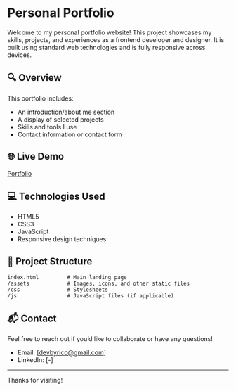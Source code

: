 # Personal Portfolio

Welcome to my personal portfolio website! This project showcases my skills, projects, and experiences as a frontend developer and designer. It is built using standard web technologies and is fully responsive across devices.

## 🔍 Overview

This portfolio includes:

- An introduction/about me section
- A display of selected projects
- Skills and tools I use
- Contact information or contact form

## 🌐 Live Demo

[Portfolio](https://js-portfolio-rn.netlify.app/)

## 💻 Technologies Used

- HTML5
- CSS3
- JavaScript
- Responsive design techniques

## 📁 Project Structure

```
index.html         # Main landing page
/assets            # Images, icons, and other static files
/css               # Stylesheets
/js                # JavaScript files (if applicable)
```

## 📬 Contact

Feel free to reach out if you’d like to collaborate or have any questions!

- Email: [devbyrico@gmail.com]
- LinkedIn: [-]

---

Thanks for visiting!
